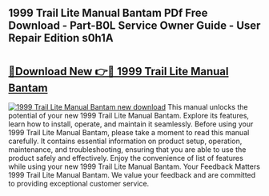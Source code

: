 ## 1999 Trail Lite Manual Bantam PDf Free Download - Part-B0L Service Owner Guide - User Repair Edition s0h1A

# <h2><a href="http://bc67025.oget.top/?id=1999+Trail+Lite+Manual+Bantam">🔗Download New 👉🔴 1999 Trail Lite Manual Bantam</a></h2>

[![1999 Trail Lite Manual Bantam new download](https://i.imgur.com/5g1atiW.png)](http://bc67025.oget.top/?id=1999+Trail+Lite+Manual+Bantam)
This manual unlocks the potential of your new 1999 Trail Lite Manual Bantam. Explore its features, learn how to install, operate, and maintain it seamlessly. Before using your 1999 Trail Lite Manual Bantam, please take a moment to read this manual carefully. It contains essential information on product setup, operation, maintenance, and troubleshooting, ensuring that you are able to use the product safely and effectively. Enjoy the convenience of list of features while using your new 1999 Trail Lite Manual Bantam. Your Feedback Matters 1999 Trail Lite Manual Bantam. We value your feedback and are committed to providing exceptional customer service.
